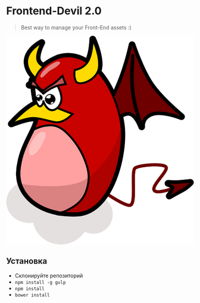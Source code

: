 # Frontend-Devil 2.0
> Best way to manage your Front-End assets :)

![Alt text](app/images/devil.png?raw=true "Title")

## Установка
- Склонируйте репозиторий
- ```npm install -g gulp```
- ```npm install```
- ```bower install```
